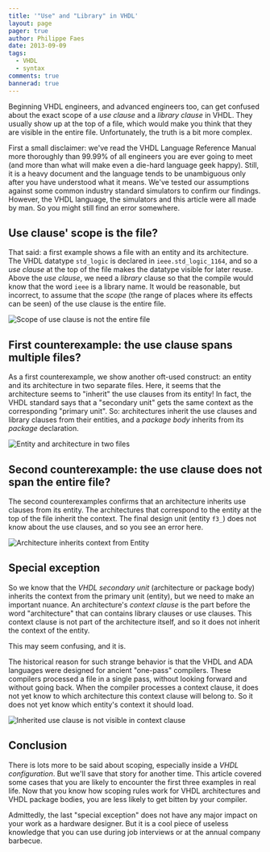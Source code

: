 ```yaml
---
title: '"Use" and "Library" in VHDL'
layout: page 
pager: true
author: Philippe Faes
date: 2013-09-09
tags: 
  - VHDL
  - syntax
comments: true
bannerad: true
---
```


Beginning VHDL engineers, and advanced engineers too, can get confused about the exact scope of a *use clause* and a *library clause* in VHDL. They usually show up at the top of a file, which would make you think that they are visible in the entire file. Unfortunately, the truth is a bit more complex. 

First a small disclaimer: we've read the VHDL Language Reference Manual more thoroughly than 99.99% of  all engineers you are ever going to meet (and more than what will make even a die-hard language geek happy). Still, it is a heavy document and the language tends to be unambiguous only after you have understood what it means. We've tested our assumptions against some common industry standard simulators to confirm our findings. However, the VHDL language, the simulators and this article were all made by man. So you might still find an error somewhere. 

## Use clause' scope is the file?

That said: a first example shows a file with an entity and its architecture. The VHDL datatype `std_logic` is declared in `ieee.std_logic_1164`, and so a *use clause* at the top of the file makes the datatype visible for later reuse. Above the *use clause*, we need a *library* clause so that the compile would know that the word `ieee` is a library name. It would be reasonable, but incorrect, to assume that the *scope* (the range of places where its effects can be seen) of the use clause is the entire file.

![Scope of use clause is not the entire file](/img/tech/f1.png)

## First counterexample: the use clause spans multiple files?

As a first counterexample, we show another oft-used construct: an entity and its architecture in two separate files. Here, it seems that the architecture seems to "inherit" the use clauses from its entity! In fact, the VHDL standard says that a "secondary unit" gets the same context as the corresponding "primary unit". So: architectures inherit the use clauses and library clauses from their entities, and a *package body* inherits from its *package* declaration.

![Entity and architecture in two files](/img/tech/f2.png)

## Second counterexample: the use clause does not span the entire file?

The second counterexamples confirms that an architecture inherits use clauses from its entity. The architectures that correspond to the entity at the top of the file inherit the context. The final design unit (entity `f3_`) does not know about the use clauses, and so you see an error here.

![Architecture inherits context from Entity](/img/tech/f3.png)

## Special exception

So we know that the *VHDL secondary unit* (architecture or package body) inherits the context from the primary unit (entity), but we need to make an important nuance. An architecture's *context clause* is the part before the word "architecture" that can contains library clauses or use clauses. This context clause is not part of the architecture itself, and so it does not inherit the context of the entity.

This may seem confusing, and it is. 

The historical reason for such strange behavior is that the VHDL and ADA languages were designed for ancient "one-pass" compilers. These compilers processed a file in a single pass, without looking forward and without going back. When the compiler processes a context clause, it does not yet know to which architecture this context clause will belong to. So it does not yet know which entity's context it should load. 

![Inherited use clause is not visible in context clause](/img/tech/f4.png)

## Conclusion

There is lots more to be said about scoping, especially inside a *VHDL configuration*. But we'll save that story for another time. 
This article covered some cases that you are likely to encounter the first three examples in real life. Now that you know how scoping rules work for VHDL architectures and VHDL package bodies, you are less likely to get bitten by your compiler.

Admittedly, the last "special exception" does not have any major impact on your work as a hardware designer. But it is a cool piece of useless knowledge that you can use during job interviews or at the annual company barbecue.